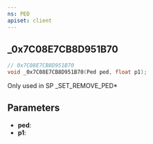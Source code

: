 ```yaml
---
ns: PED
apiset: client
---
```

## _0x7C08E7CB8D951B70

```c
// 0x7C08E7CB8D951B70
void _0x7C08E7CB8D951B70(Ped ped, float p1);
```

Only used in SP
_SET_REMOVE_PED*

## Parameters
* **ped**:
* **p1**: